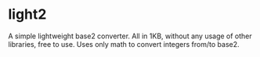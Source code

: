 # light2
A simple lightweight base2 converter. All in 1KB, without any usage of other libraries, free to use. Uses only math to convert integers from/to base2.
